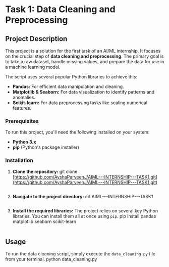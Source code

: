 # Task 1: Data Cleaning and Preprocessing

## Project Description

This project is a solution for the first task of an AI/ML internship. It focuses on the crucial step of **data cleaning and preprocessing**. The primary goal is to take a raw dataset, handle missing values, and prepare the data for use in a machine learning model.

The script uses several popular Python libraries to achieve this:
* **Pandas:** For efficient data manipulation and cleaning.
* **Matplotlib & Seaborn:** For data visualization to identify patterns and anomalies.
* **Scikit-learn:** For data preprocessing tasks like scaling numerical features.

### Prerequisites

To run this project, you'll need the following installed on your system:

* **Python 3.x**
* **pip** (Python's package installer)

### Installation

1.  **Clone the repository:**
    git clone [https://github.com/AyshaParveenJ/AIML---INTERNSHIP---TASK1.git](https://github.com/AyshaParveenJ/AIML---INTERNSHIP---TASK1.git)
    ```

2.  **Navigate to the project directory:**
    cd AIML---INTERNSHIP---TASK1
    ```

3.  **Install the required libraries:**
    The project relies on several key Python libraries. You can install them all at once using `pip`.
    pip install pandas matplotlib seaborn scikit-learn
    ```

## Usage

To run the data cleaning script, simply execute the `data_cleaning.py` file from your terminal.
python data_cleaning.py